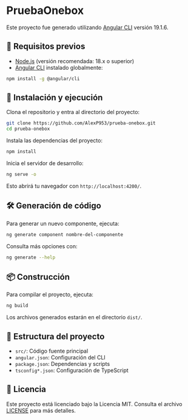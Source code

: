 # PruebaOnebox

Este proyecto fue generado utilizando [Angular CLI](https://angular.io/cli) versión 19.1.6.

## 🧰 Requisitos previos

- [Node.js](https://nodejs.org/) (versión recomendada: 18.x o superior)
- [Angular CLI](https://angular.io/cli) instalado globalmente:

```bash
npm install -g @angular/cli
```

## 🚀 Instalación y ejecución

Clona el repositorio y entra al directorio del proyecto:

```bash
git clone https://github.com/AlexP953/prueba-onebox.git
cd prueba-onebox
```

Instala las dependencias del proyecto:

```bash
npm install
```

Inicia el servidor de desarrollo:

```bash
ng serve -o
```

Esto abrirá tu navegador con `http://localhost:4200/`.

## 🛠️ Generación de código

Para generar un nuevo componente, ejecuta:

```bash
ng generate component nombre-del-componente
```

Consulta más opciones con:

```bash
ng generate --help
```

## 📦 Construcción

Para compilar el proyecto, ejecuta:

```bash
ng build
```

Los archivos generados estarán en el directorio `dist/`.


## 📁 Estructura del proyecto

- `src/`: Código fuente principal  
- `angular.json`: Configuración del CLI  
- `package.json`: Dependencias y scripts  
- `tsconfig*.json`: Configuración de TypeScript

## 📄 Licencia

Este proyecto está licenciado bajo la Licencia MIT. Consulta el archivo [LICENSE](LICENSE) para más detalles.
